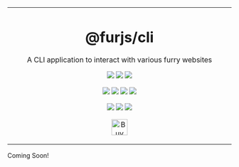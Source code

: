 <p align="center">
	<table>
		<tbody>
			<td align="center">
				<h1>@furjs/cli</h1>
				<p>A CLI application to interact with various furry websites</p>
				<p>
					<a href="https://www.npmjs.com/package/@furjs/cli"><img src="https://badgen.net/npm/v/@furjs/cli"></a>
					<a href="https://www.npmjs.com/package/@furjs/cli"><img src="https://badgen.net/npm/types/@furjs/cli"></a>
					<a href="https://www.npmjs.com/package/@furjs/cli"><img src="https://badgen.net/npm/dt/@furjs/cli"></a>
				</p>
				<p>
					<a href="https://github.com/furjs/cli/commits"><img src="https://img.shields.io/github/last-commit/furjs/cli.svg?label=Updated&logo=github&style=flat-square"></a>
					<img src="https://img.shields.io/github/repo-size/furjs/cli.svg?label=Repo%20Size&logo=github&style=flat-square">
					<a href="https://github.com/furjs/cli/releases"><img src="https://img.shields.io/github/downloads/furjs/cli/total.svg?label=Downloads&logo=github&style=flat-square"></a>
					<a href="https://github.com/furjs/cli/blob/main/LICENSE"><img src="https://img.shields.io/github/license/furjs/cli.svg?label=License&logo=apache&style=flat-square"></a>
				</p>
				<p>
					<a href="https://github.com/furjs/cli/releases/latest"><img src="https://img.shields.io/github/release/furjs/cli.svg?label=Stable&logo=github&style=flat-square"></a>
					<a href="https://github.com/furjs/cli/releases/latest"><img src="https://img.shields.io/github/release-date/furjs/cli.svg?label=Released&logo=github&style=flat-square"></a>
					<a href="https://github.com/furjs/cli/releases/latest"><img src="https://img.shields.io/github/downloads/furjs/cli/latest/total.svg?label=Downloads&logo=github&style=flat-square"></a>
				</p>
				<p>
					<a href='https://ko-fi.com/O4O1DV77' target='_blank'><img height='36' src='https://cdn.ko-fi.com/cdn/kofi1.png?v=3' alt='Buy Me a Coffee at ko-fi.com' /></a>
				</p>
				<img width="2000" height="0">
			</td>
		</tbody>
	</table>
</p>

Coming Soon!
